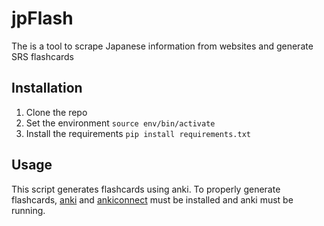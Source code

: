 # jpFlash
The is a tool to scrape Japanese information from websites and generate SRS flashcards 

## Installation
1. Clone the repo
2. Set the environment
   ```source env/bin/activate```
2. Install the requirements
   ```pip install requirements.txt```

## Usage
This script generates flashcards using anki. To properly generate flashcards, [anki](https://apps.ankiweb.net/) and [ankiconnect](https://foosoft.net/projects/anki-connect/) must be installed and anki must be running.
